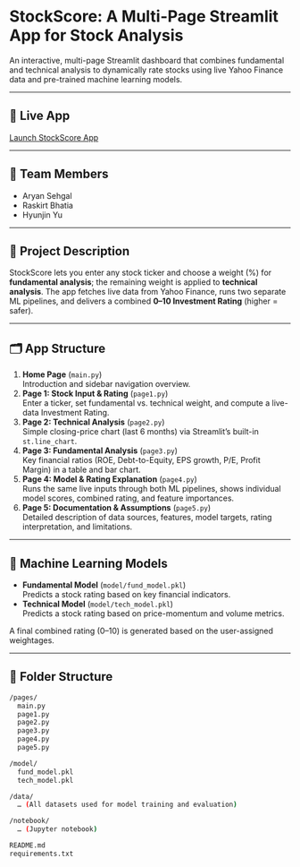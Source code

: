 # StockScore: A Multi-Page Streamlit App for Stock Analysis

An interactive, multi-page Streamlit dashboard that combines fundamental and technical analysis to dynamically rate stocks using live Yahoo Finance data and pre-trained machine learning models.

---

## 🚀 Live App  
[Launch StockScore App](https://stockscoreapp-4jbsnyaykawmponh76wn3s.streamlit.app/)  

---

## 👥 Team Members
- Aryan Sehgal  
- Raskirt Bhatia  
- Hyunjin Yu  

---

## 📝 Project Description
StockScore lets you enter any stock ticker and choose a weight (%) for **fundamental analysis**; the remaining weight is applied to **technical analysis**. The app fetches live data from Yahoo Finance, runs two separate ML pipelines, and delivers a combined **0–10 Investment Rating** (higher = safer).

---

## 🗂 App Structure
1. **Home Page** (`main.py`)  
   Introduction and sidebar navigation overview.  
2. **Page 1: Stock Input & Rating** (`page1.py`)  
   Enter a ticker, set fundamental vs. technical weight, and compute a live-data Investment Rating.  
3. **Page 2: Technical Analysis** (`page2.py`)  
   Simple closing-price chart (last 6 months) via Streamlit’s built-in `st.line_chart`.  
4. **Page 3: Fundamental Analysis** (`page3.py`)  
   Key financial ratios (ROE, Debt-to-Equity, EPS growth, P/E, Profit Margin) in a table and bar chart.  
5. **Page 4: Model & Rating Explanation** (`page4.py`)  
   Runs the same live inputs through both ML pipelines, shows individual model scores, combined rating, and feature importances.  
6. **Page 5: Documentation & Assumptions** (`page5.py`)  
   Detailed description of data sources, features, model targets, rating interpretation, and limitations.  

---

## 🤖 Machine Learning Models
- **Fundamental Model** (`model/fund_model.pkl`)  
  Predicts a stock rating based on key financial indicators.  
- **Technical Model** (`model/tech_model.pkl`)  
  Predicts a stock rating based on price-momentum and volume metrics.  

A final combined rating (0–10) is generated based on the user-assigned weightages.

---

## 📁 Folder Structure
```bash
/pages/
  main.py
  page1.py
  page2.py
  page3.py
  page4.py
  page5.py

/model/
  fund_model.pkl
  tech_model.pkl

/data/
  … (All datasets used for model training and evaluation)

/notebook/
  … (Jupyter notebook)

README.md  
requirements.txt


